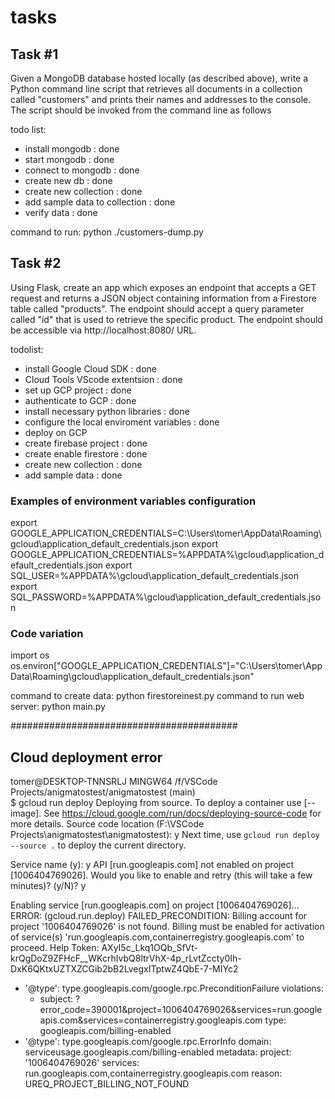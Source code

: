 # tasks
## Task #1
Given a MongoDB database hosted locally (as described above), write a Python
command line script that retrieves all documents in a collection called "customers" and
prints their names and addresses to the console. The script should be invoked from the
command line as follows

todo list:
- install mongodb : done
- start mongodb : done
- connect to mongodb : done
- create new db : done
- create new collection : done
- add sample data to collection : done
- verify data : done

command to run: python ./customers-dump.py

## Task #2

Using Flask, create an app which exposes an endpoint that accepts a GET request and
returns a JSON object containing information from a Firestore table called "products".
The endpoint should accept a query parameter called "id" that is used to retrieve the
specific product. The endpoint should be accessible via http://localhost:8080/ URL.

todolist:
- install Google Cloud SDK : done
- Cloud Tools VScode extentsion : done
- set up GCP project : done
- authenticate to GCP : done
- install necessary python libraries : done
- configure the local enviroment variables : done
- deploy on GCP  
- create firebase project : done
- create enable firestore : done
- create new collection : done
- add sample data : done
### Examples of environment variables configuration
export GOOGLE_APPLICATION_CREDENTIALS=C:\Users\tomer\AppData\Roaming\gcloud\application_default_credentials.json
export GOOGLE_APPLICATION_CREDENTIALS=%APPDATA%\gcloud\application_default_credentials.json
export SQL_USER=%APPDATA%\gcloud\application_default_credentials.json
export SQL_PASSWORD=%APPDATA%\gcloud\application_default_credentials.json

### Code variation
import os
os.environ["GOOGLE_APPLICATION_CREDENTIALS"]="C:\\Users\\tomer\\AppData\\Roaming\\gcloud\\application_default_credentials.json"

command to create data: python firestoreinest.py
command to run web server: python main.py


#########################################
## Cloud deployment error
tomer@DESKTOP-TNNSRLJ MINGW64 /f/VSCode Projects/anigmatostest/anigmatostest (main)        
$ gcloud run deploy
Deploying from source. To deploy a container use [--image]. See https://cloud.google.com/run/docs/deploying-source-code for more details.
Source code location (F:\VSCode Projects\anigmatostest\anigmatostest):  y
Next time, use `gcloud run deploy --source .` to deploy the current directory.

Service name (y):  y
API [run.googleapis.com] not enabled on project [1006404769026]. Would you like to enable 
and retry (this will take a few minutes)? (y/N)?  y

Enabling service [run.googleapis.com] on project [1006404769026]...
ERROR: (gcloud.run.deploy) FAILED_PRECONDITION: Billing account for project '1006404769026' is not found. Billing must be enabled for activation of service(s) 'run.googleapis.com,containerregistry.googleapis.com' to proceed.
Help Token: AXyI5c_Lkq1OQb_SfVt-krQgDoZ9ZFHcF__WKcrhIvbQ8ltrVhX-4p_rLvtZccty0Ih-DxK6QKtxUZTXZCGib2bB2LvegxITptwZ4QbE-7-MIYc2
- '@type': type.googleapis.com/google.rpc.PreconditionFailure
  violations:
  - subject: ?error_code=390001&project=1006404769026&services=run.googleapis.com&services=containerregistry.googleapis.com
    type: googleapis.com/billing-enabled
- '@type': type.googleapis.com/google.rpc.ErrorInfo
  domain: serviceusage.googleapis.com/billing-enabled
  metadata:
    project: '1006404769026'
    services: run.googleapis.com,containerregistry.googleapis.com
  reason: UREQ_PROJECT_BILLING_NOT_FOUND
